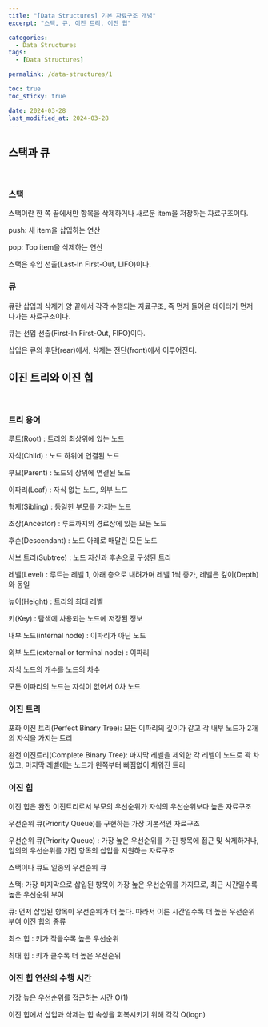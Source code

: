 ```yaml
---
title: "[Data Structures] 기본 자료구조 개념"
excerpt: "스택, 큐, 이진 트리, 이진 힙"

categories:
  - Data Structures
tags:
  - [Data Structures]

permalink: /data-structures/1

toc: true
toc_sticky: true

date: 2024-03-28
last_modified_at: 2024-03-28
---
```


## 스택과 큐

<br/>

### 스택
스택이란 한 쪽 끝에서만 항목을 삭제하거나 새로운 item을 저장하는 자료구조이다.

push: 새 item을 삽입하는 연산

pop: Top item을 삭제하는 연산

스택은 후입 선출(Last-In First-Out, LIFO)이다.

### 큐
큐란 삽입과 삭제가 양 끝에서 각각 수행되는 자료구조, 즉 먼저 들어온 데이터가 먼저 나가는 자료구조이다.

큐는 선입 선출(First-In First-Out, FIFO)이다.

삽입은 큐의 후단(rear)에서, 삭제는 전단(front)에서 이루어진다.

## 이진 트리와 이진 힙

<br/>

### 트리 용어
루트(Root) : 트리의 최상위에 있는 노드

자식(Child) : 노드 하위에 연결된 노드

부모(Parent) : 노드의 상위에 연결된 노드

이파리(Leaf) : 자식 없는 노드, 외부 노드

형제(Sibling) : 동일한 부모를 가지는 노드

조상(Ancestor) : 루트까지의 경로상에 있는 모든 노드

후손(Descendant) : 노드 아래로 매달린 모든 노드

서브 트리(Subtree) : 노드 자신과 후손으로 구성된 트리

레벨(Level) : 루트는 레벨 1, 아래 층으로 내려가며 레벨 1씩 증가, 레벨은 깊이(Depth)와 동일

높이(Height) : 트리의 최대 레벨

키(Key) : 탐색에 사용되는 노드에 저장된 정보

내부 노드(internal node) : 이파리가 아닌 노드

외부 노드(external or terminal node) : 이파리

자식 노드의 개수를 노드의 차수

모든 이파리의 노드는 자식이 없어서 0차 노드

### 이진 트리
포화 이진 트리(Perfect Binary Tree): 모든 이파리의 깊이가 같고 각 내부 노드가 2개의 자식을 가지는 트리

완전 이진트리(Complete Binary Tree): 마지막 레벨을 제외한 각 레벨이 노드로 꽉 차있고, 마지막 레벨에는 노드가 왼쪽부터 빠짐없이 채워진 트리

### 이진 힙
이진 힙은 완전 이진트리로서 부모의 우선순위가 자식의 우선순위보다 높은 자료구조

우선순위 큐(Priority Queue)를 구현하는 가장 기본적인 자료구조

우선순위 큐(Priority Queue) : 가장 높은 우선순위를 가진 항목에 접근 및 삭제하거나, 임의의 우선순위를 가진 항목의 삽입을 지원하는 자료구조

스택이나 큐도 일종의 우선순위 큐

스택: 가장 마지막으로 삽입된 항목이 가장 높은 우선순위를 가지므로, 최근 시간일수록 높은 우선순위 부여

큐: 먼저 삽입된 항목이 우선순위가 더 높다. 따라서 이른 시간일수록 더 높은 우선순위 부여
이진 힙의 종류

최소 힙 : 키가 작을수록 높은 우선순위

최대 힙 : 키가 클수록 더 높은 우선순위

### 이진 힙 연산의 수행 시간
가장 높은 우선순위를 접근하는 시간 O(1)

이진 힙에서 삽입과 삭제는 힙 속성을 회복시키기 위해 각각 O(logn)